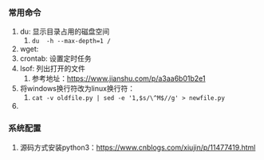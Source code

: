 ### 常用命令

1. du: 显示目录占用的磁盘空间
   1. `du  -h --max-depth=1 /`
2. wget: 
3. crontab: 设置定时任务
4. lsof: 列出打开的文件
   1. 参考地址：https://www.jianshu.com/p/a3aa6b01b2e1
5. 将windows换行符改为linux换行符：
   1. `cat -v oldfile.py | sed -e '1,$s/\^M$//g' > newfile.py`
6. 

### 系统配置

1. 源码方式安装python3：https://www.cnblogs.com/xiujin/p/11477419.html

    